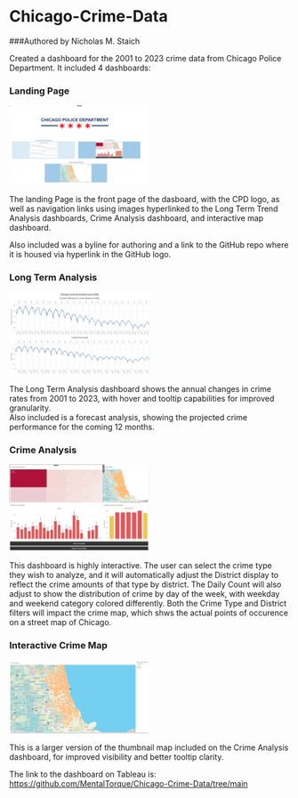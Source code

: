 # Chicago-Crime-Data

###Authored by Nicholas M. Staich

Created a dashboard for the 2001 to 2023 crime data from Chicago Police Department.  It included 4 dashboards:

### Landing Page

<img src='Images/Landing Page.png' width=50%>

The landing Page is the front page of the dasboard, with the CPD logo, as well as navigation links using images hyperlinked to the Long Term Trend Analysis dashboards,
Crime Analysis dashboard, and interactive map dashboard.  

Also included was a byline for authoring and a link to the GitHub repo where it is housed via hyperlink in the GitHub logo.

### Long Term Analysis

<img src='Images/Long Term Analysis Dashboard.png' width=50%>

The Long Term Analysis dashboard shows the annual changes in crime rates from 2001 to 2023, with hover and tooltip capabilities for improved granularity.  
Also included is a forecast analysis, showing the projected crime performance for the coming 12 months.

### Crime Analysis

<img src='Images/Chicago Crime Analysis Dashboard.png' width=50%>

This dashboard is highly interactive.  The user can select the crime type they wish to analyze, and it will automatically adjust the District display to reflect the 
crime amounts of that type by district.  The Daily Count will also adjust to show the distribution of crime by day of the week, with weekday and weekend category colored 
differently.  Both the Crime Type and District filters will impact the crime map, which shws the actual points of occurence on a street map of Chicago. 


### Interactive Crime Map

<img src='Images/Chicago Crime Map Dashboard.png' width=50%>

This is a larger version of the thumbnail map included on the Crime Analysis dashboard, for improved visibility and better tooltip clarity.

The link to the dashboard on Tableau is:  https://github.com/MentalTorque/Chicago-Crime-Data/tree/main
